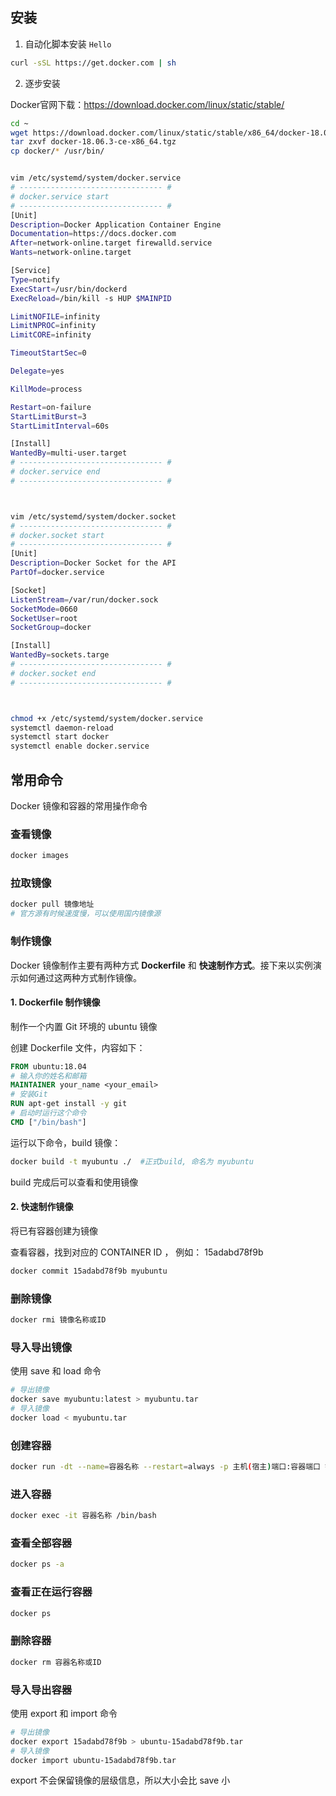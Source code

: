 ## 安装

1. 自动化脚本安装 `Hello`

```bash
curl -sSL https://get.docker.com | sh
```

2. 逐步安装

Docker官网下载：https://download.docker.com/linux/static/stable/

```bash
cd ~
wget https://download.docker.com/linux/static/stable/x86_64/docker-18.06.3-ce.tgz
tar zxvf docker-18.06.3-ce-x86_64.tgz
cp docker/* /usr/bin/


vim /etc/systemd/system/docker.service
# -------------------------------- #
# docker.service start
# -------------------------------- #
[Unit]
Description=Docker Application Container Engine
Documentation=https://docs.docker.com
After=network-online.target firewalld.service
Wants=network-online.target

[Service]
Type=notify
ExecStart=/usr/bin/dockerd
ExecReload=/bin/kill -s HUP $MAINPID

LimitNOFILE=infinity
LimitNPROC=infinity
LimitCORE=infinity

TimeoutStartSec=0

Delegate=yes

KillMode=process

Restart=on-failure
StartLimitBurst=3
StartLimitInterval=60s

[Install]
WantedBy=multi-user.target
# -------------------------------- #
# docker.service end
# -------------------------------- #



vim /etc/systemd/system/docker.socket
# -------------------------------- #
# docker.socket start
# -------------------------------- #
[Unit]
Description=Docker Socket for the API
PartOf=docker.service

[Socket]
ListenStream=/var/run/docker.sock
SocketMode=0660
SocketUser=root
SocketGroup=docker

[Install]
WantedBy=sockets.targe
# -------------------------------- #
# docker.socket end
# -------------------------------- #



chmod +x /etc/systemd/system/docker.service
systemctl daemon-reload
systemctl start docker
systemctl enable docker.service
```



## 常用命令

Docker 镜像和容器的常用操作命令

### 查看镜像

```bash
docker images
```

### 拉取镜像

```bash
docker pull 镜像地址
# 官方源有时候速度慢，可以使用国内镜像源
```

### 制作镜像

Docker 镜像制作主要有两种方式 **Dockerfile** 和 **快速制作方式**。接下来以实例演示如何通过这两种方式制作镜像。

#### 1. Dockerfile 制作镜像

制作一个内置 Git 环境的 ubuntu 镜像

创建 Dockerfile 文件，内容如下：

```dockerfile
FROM ubuntu:18.04
# 输入你的姓名和邮箱
MAINTAINER your_name <your_email>
# 安装Git
RUN apt-get install -y git
# 启动时运行这个命令
CMD ["/bin/bash"]
```

运行以下命令，build 镜像：

```bash
docker build -t myubuntu ./  #正式build, 命名为 myubuntu
```

build 完成后可以查看和使用镜像



#### 2. 快速制作镜像

将已有容器创建为镜像

查看容器，找到对应的 CONTAINER ID ， 例如： 15adabd78f9b

```bash
docker commit 15adabd78f9b myubuntu
```



### 删除镜像

```bash
docker rmi 镜像名称或ID
```

### 导入导出镜像

使用 save 和 load 命令

```bash
# 导出镜像
docker save myubuntu:latest > myubuntu.tar
# 导入镜像
docker load < myubuntu.tar
```



### 创建容器

```bash
docker run -dt --name=容器名称 --restart=always -p 主机(宿主)端口:容器端口 镜像名称:版本号
```

### 进入容器

```bash
docker exec -it 容器名称 /bin/bash
```

### 查看全部容器

```bash
docker ps -a
```

### 查看正在运行容器

```bash
docker ps
```

### 删除容器

```bash
docker rm 容器名称或ID
```

### 导入导出容器

使用 export 和 import 命令

```bash
# 导出镜像
docker export 15adabd78f9b > ubuntu-15adabd78f9b.tar
# 导入镜像
docker import ubuntu-15adabd78f9b.tar
```

export 不会保留镜像的层级信息，所以大小会比 save 小

